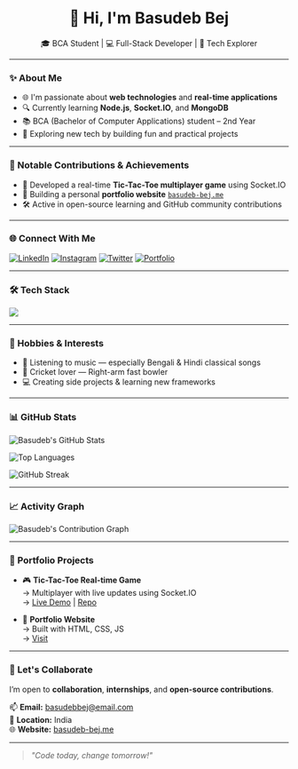 <!--<h1 align="center">👋 Hi, I'm Basudeb</h1>

---

### ✨ About Me

- 🌐 I'm interested in web technologies and real-time app development
- 🤖 Currently learning **PHP with MySQL**, **Socket.IO**, and **OOPs with JAVA**
- 🎓 I'm a BCA (Bachelor of Computer Applications) student, 3nd Year

---

### 🚀 Notable Contributions & Achievements

- 🛰️ Contributed to **Open Source Projects**
- 📌 Created multiplayer real-time **Tic-Tac-Toe game**

---

### 🔗 Connect With Me

[![LinkedIn](https://img.shields.io/badge/LinkedIn-blue?logo=linkedin)]()
[![Twitter](https://img.shields.io/badge/X-000000?logo=twitter)]()
[![Portfolio](https://img.shields.io/badge/Portfolio-16A085?logo=vercel)](https://basudeb-bej.me)

---

### 🧠 Skills & Technologies

<img src="https://skillicons.dev/icons?i=html,css,js,nodejs,express,mysql,python,c,cpp,github,vscode" /><br>

---

### 🎯 Hobbies & Interests

- 🏡 Gardening 
- 🏏 Playing games  
- 🧪 Building web projects and exploring tech  

---

### 📈 GitHub Stats

![GitHub Stats](https://github-readme-stats.vercel.app/api?username=basudeb-bej&show_icons=true&theme=react&hide_title=true)
![GitHub Streak](https://github-readme-streak-stats.herokuapp.com/?user=basudeb-bej&theme=react)
![Top Languages](https://github-readme-stats.vercel.app/api/top-langs/?username=basudeb-bej&layout=compact&theme=react)

---

### 📊 Contribution Graph

![GitHub Contribution Graph](https://github-readme-activity-graph.vercel.app/graph?username=basudeb-bej&theme=react-dark)

---

### 🧰 Tech Stack Breakdown (Optional Advanced Chart)
```txt
JavaScript       ████████████████████▌     57.56%  
CSS              █████████▏               29.34%  
HTML             ██▎                      6.14%  
Python, C++, Java, EJS - Minor Usage
--> 

<h1 align="center">👋 Hi, I'm Basudeb Bej</h1>
<p align="center">
  🎓 BCA Student | 💻 Full-Stack Developer | 🚀 Tech Explorer
</p>

---

### ✨ About Me

- 🌐 I'm passionate about **web technologies** and **real-time applications**
- 🔍 Currently learning **Node.js**, **Socket.IO**, and **MongoDB**
- 📚 BCA (Bachelor of Computer Applications) student – 2nd Year
- 🌱 Exploring new tech by building fun and practical projects

---

### 🚀 Notable Contributions & Achievements

- 🧠 Developed a real-time **Tic-Tac-Toe multiplayer game** using Socket.IO  
- 📁 Building a personal **portfolio website** [`basudeb-bej.me`](https://basudeb-bej.me)  
- 🛠️ Active in open-source learning and GitHub community contributions

---

### 🌐 Connect With Me

[![LinkedIn](https://img.shields.io/badge/LinkedIn-blue?style=for-the-badge&logo=linkedin)](https://linkedin.com/in/yourusername)
[![Instagram](https://img.shields.io/badge/Instagram-E4405F?style=for-the-badge&logo=instagram&logoColor=white)](https://instagram.com/yourusername)
[![Twitter](https://img.shields.io/badge/X-black?style=for-the-badge&logo=twitter)](https://twitter.com/yourusername)
[![Portfolio](https://img.shields.io/badge/Portfolio-16A085?style=for-the-badge&logo=vercel)](https://basudeb-bej.me)

---

### 🛠️ Tech Stack

<img src="https://skillicons.dev/icons?i=html,css,js,react,nodejs,express,mongodb,python,cpp,git,github,vscode" />

---

### 🎯 Hobbies & Interests

- 🎵 Listening to music — especially Bengali & Hindi classical songs  
- 🏏 Cricket lover — Right-arm fast bowler  
- 💻 Creating side projects & learning new frameworks  

---

### 📊 GitHub Stats

![Basudeb's GitHub Stats](https://github-readme-stats.vercel.app/api?username=basudeb-bej&show_icons=true&theme=radical)

![Top Languages](https://github-readme-stats.vercel.app/api/top-langs/?username=basudeb-bej&layout=compact&theme=radical)

![GitHub Streak](https://github-readme-streak-stats.herokuapp.com/?user=basudeb-bej&theme=radical)

---

### 📈 Activity Graph

![Basudeb's Contribution Graph](https://github-readme-activity-graph.vercel.app/graph?username=basudeb-bej&theme=tokyo-night)

---

### 📎 Portfolio Projects

- 🎮 **Tic-Tac-Toe Real-time Game**  
  → Multiplayer with live updates using Socket.IO  
  → [Live Demo](https://basudeb-bej.me/tic-tac-toe) | [Repo](https://github.com/basudeb-bej/tic-tac-toe)

- 💼 **Portfolio Website**  
  → Built with HTML, CSS, JS  
  → [Visit](https://basudeb-bej.me)

---

### 🧠 Let's Collaborate

I’m open to **collaboration**, **internships**, and **open-source contributions**.

📫 **Email:** basudebbej@email.com  
📍 **Location:** India  
🌐 **Website:** [basudeb-bej.me](https://basudeb-bej.me)

---

> _"Code today, change tomorrow!"_
